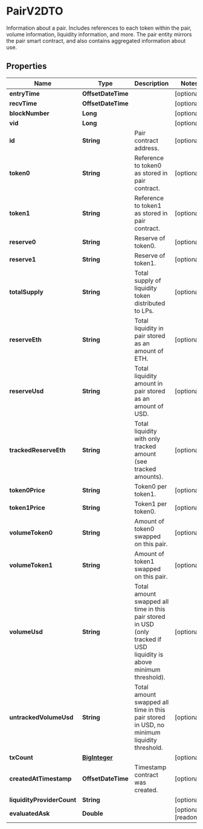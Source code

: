 

# PairV2DTO

Information about a pair. Includes references to each token within the pair, volume information, liquidity information, and more. The pair entity mirrors the pair smart contract, and also contains aggregated information about use.

## Properties

| Name | Type | Description | Notes |
|------------ | ------------- | ------------- | -------------|
|**entryTime** | **OffsetDateTime** |  |  [optional] |
|**recvTime** | **OffsetDateTime** |  |  [optional] |
|**blockNumber** | **Long** |  |  [optional] |
|**vid** | **Long** |  |  [optional] |
|**id** | **String** | Pair contract address. |  [optional] |
|**token0** | **String** | Reference to token0 as stored in pair contract. |  [optional] |
|**token1** | **String** | Reference to token1 as stored in pair contract. |  [optional] |
|**reserve0** | **String** | Reserve of token0. |  [optional] |
|**reserve1** | **String** | Reserve of token1. |  [optional] |
|**totalSupply** | **String** | Total supply of liquidity token distributed to LPs. |  [optional] |
|**reserveEth** | **String** | Total liquidity in pair stored as an amount of ETH. |  [optional] |
|**reserveUsd** | **String** | Total liquidity amount in pair stored as an amount of USD. |  [optional] |
|**trackedReserveEth** | **String** | Total liquidity with only tracked amount (see tracked amounts). |  [optional] |
|**token0Price** | **String** | Token0 per token1. |  [optional] |
|**token1Price** | **String** | Token1 per token0. |  [optional] |
|**volumeToken0** | **String** | Amount of token0 swapped on this pair. |  [optional] |
|**volumeToken1** | **String** | Amount of token1 swapped on this pair. |  [optional] |
|**volumeUsd** | **String** | Total amount swapped all time in this pair stored in USD (only tracked if USD liquidity is above minimum threshold). |  [optional] |
|**untrackedVolumeUsd** | **String** | Total amount swapped all time in this pair stored in USD, no minimum liquidity threshold. |  [optional] |
|**txCount** | [**BigInteger**](BigInteger.md) |  |  [optional] |
|**createdAtTimestamp** | **OffsetDateTime** | Timestamp contract was created. |  [optional] |
|**liquidityProviderCount** | **String** |  |  [optional] |
|**evaluatedAsk** | **Double** |  |  [optional] [readonly] |



